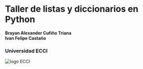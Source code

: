 # Taller de listas y diccionarios en Python

**Brayan Alexander Cufiño Triana**  
**Ivan Felipe Castaño**

### Universidad ECCI  
![logo ECCI](https://www.ecci.edu.co/wp-content/uploads/2023/12/logo-ECCI-Ccreativa.jpg)